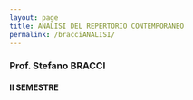 ```yaml
---
layout: page
title: ANALISI DEL REPERTORIO CONTEMPORANEO
permalink: /bracciANALISI/
---
```


### Prof. Stefano BRACCI
#### II SEMESTRE
